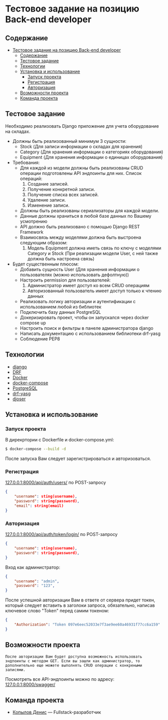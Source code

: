 # Тестовое задание на позицию Back-end developer

## Содержание
- [Тестовое задание на позицию Back-end developer](#тестовое-задание-на-позицию-back-end-developer)
  - [Содержание](#содержание)
  - [Тестовое задание](#тестовое-задание)
  - [Технологии](#технологии)
  - [Установка и использование](#установка-и-использование)
    - [Запуск проекта](#запуск-проекта)
    - [Регистрация](#регистрация)
    - [Авторизация](#авторизация)
  - [Возможности проекта](#возможности-проекта)
  - [Команда проекта](#команда-проекта)

## Тестовое задание
Необходимо реализовать Django приложение для учета оборудование на складах.
* Должны быть реализованный минимум 3 сущности:
  + Stock (Для записи информации о складах для хранения)
  + Category (Для хранения информации о категориях оборудования)
  + Equipment (Для хранения информации о единицах оборудования)
* Требования:
  + Для каждой из модели должны быть реализованы CRUD операции подготовлены API эндпоинты для них. Список операций:
    1. Создание записей.
    2. Получение конкретной записи.
    3. Получение списка всех записей.
    4. Удаление записи.
    5. Изменение записи.
  * Должны быть реализованы сериализаторы для каждой модели.
  * Данные должны храниться в любой базе данных по Вашему усмотрению
  * API должно быть реализовано с помощью Django REST Framework
  * Взаимосвязь между моделями должна быть выстроена следующим образом:
    1. Модель Equipment должна иметь связь по ключу с моделями Category и Stock (При реализации модели User, с ней также должна быть настроена связь)
* Будет существенным плюсом:
  + Добавить сущность User (Для хранения информации о пользователях (можно использовать дефолтную))
  + Настроить permission для пользователей:
    1. Администратор имеет доступ ко всем CRUD операциям
    2. Авторизованный пользователь имеет доступ только к чтению данных
  + Реализовать логику авторизации и аутентификации с использованием любой из библиотек
  + Подключить базу данных PostgreSQL
  + Докеризировать проект, чтобы он запускался через docker compose up
  + Настроить поиск и фильтры в панеле администратора django
  + Написать документацию с использованием библиотеки drf-yasg
  + Соблюдение PEP8


## Технологии
- [django](https://www.djangoproject.com/)
- [DRF]( https://www.django-rest-framework.org/)
- [Docker](https://docs.docker.com)
- [docker-compose](https://docs.docker.com/compose/)
- [PostgreSQL](https://www.postgresql.org/)
- [drf-yasg](https://drf-yasg.readthedocs.io/en/stable/)
- [djoser](https://djoser.readthedocs.io/en/latest/)

## Установка и использование

### Запуск проекта
В дирекртории с Dockerfile и docker-compose.yml:
```bash
$ docker-compose --build -d 
```
После запуска Вам следует зарегистрироваться и авторизоваться. 

### Регистрация
[127.0.0.1:8000/api/auth/users/](http://127.0.0.1:8000/api/auth/users/) по POST-запросу
```json
{
    "username": sting(username),
    "password": string(password),
    "email": string(email) 
}
```

### Авторизация
[127.0.0.1:8000/api/auth/token/login/](http://127.0.0.1:8000/api/auth/token/login/) по POST-запросу
```json
{
    "username": sting(username),
    "password": string(password),
}
```
Вход как администратор:
```json
{
    "username": "admin",
    "password": "123",
}
```

После успешной авторизации Вам в ответе от сервера придет токен, который следует вставить в заголоки запроса, обязательно, написав ключевое слово "Token" перед самим токеном:
```json
{
    "Authorization": "Token 097e6eec52033e7f3ae9ee60a46931f77cc6a159"
}
```

## Возможности проекта
`После авторизации Вам будет доступна возможность использовать эндпоинты с методом GET. Если вы зашли как администратор, то дополнительно еще можете выполнять CRUD операции с конкреными записями.`

Посмотреть все API-эндпоинты можно по адресу:
[127.0.0.1:8000/swagger/](http://127.0.0.1:8000/swagger/)

## Команда проекта

- [Копылов Денис](https://t.me/TimeToBeShine) — Fullstack-разработчик